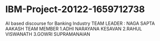 # IBM-Project-20122-1659712738
AI based discourse for Banking Industry
TEAM LEADER : NAGA SAPTA AAKASH
TEAM MEMBER
1.ADHI NARAYANA KESAVAN
2.RAHUL VISWANATH
3.GOWRI SUPRAMANAIAN

